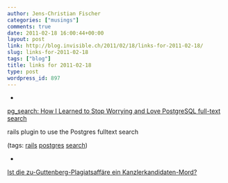 ```yaml
---
author: Jens-Christian Fischer
categories: ["musings"]
comments: true
date: 2011-02-18 16:00:44+00:00
layout: post
link: http://blog.invisible.ch/2011/02/18/links-for-2011-02-18/
slug: links-for-2011-02-18
tags: ["blog"]
title: links for 2011-02-18
type: post
wordpress_id: 897
---
```


  * 
                

[pg_search: How I Learned to Stop Worrying and Love PostgreSQL full-text search](http://pivotallabs.com/users/grant/blog/articles/1566-pg-search-how-i-learned-to-stop-worrying-and-love-postgresql-full-text-search)


                

rails plugin to use the Postgres fulltext search


                

(tags: [rails](http://www.delicious.com/jaycee/rails) [postgres](http://www.delicious.com/jaycee/postgres) [search](http://www.delicious.com/jaycee/search))


            
  * 
                

[Ist die zu-Guttenberg-Plagiatsaffäre ein Kanzlerkandidaten-Mord?](http://www.danisch.de/blog/2011/02/17/ist-die-zu-guttenberg-plagiatsaffare-ein-kanzlerkandidaten-mord/)


                
                
            
